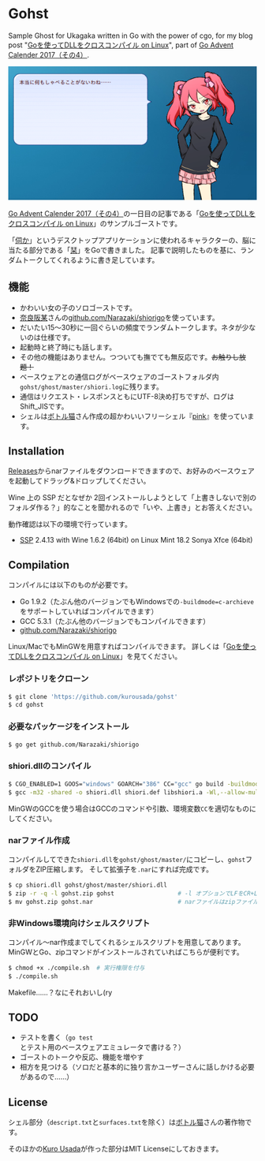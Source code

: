 Gohst
===

Sample Ghost for Ukagaka written in Go with the power of cgo, for my blog post "[Goを使ってDLLをクロスコンパイル on Linux](http://kurousada.ga/posts/cross-compile-dll-using-golang-on-linux/)", part of [Go Advent Calender 2017（その4）](https://qiita.com/advent-calendar/2017/go4).

![Screenshot](screenshot.png)

[Go Advent Calender 2017（その4）](https://qiita.com/advent-calendar/2017/go4)の一日目の記事である「[Goを使ってDLLをクロスコンパイル on Linux](http://kurousada.ga/posts/cross-compile-dll-using-golang-on-linux/)」のサンプルゴーストです。

「[伺か](https://ja.wikipedia.org/wiki/伺か)」というデスクトップアプリケーションに使われるキャラクターの、脳に当たる部分である「[栞]()」をGoで書きました。
記事で説明したものを基に、ランダムトークしてくれるように書き足しています。

## 機能

 - かわいい女の子のソロゴーストです。
 - [奈良阪某](https://narazaka.net/)さんの[github.com/Narazaki/shiorigo](https://github.com/Narazaki/shiorigo)を使っています。
 - だいたい15〜30秒に一回ぐらいの頻度でランダムトークします。ネタが少ないのは仕様です。
 - 起動時と終了時にも話します。
 - その他の機能はありません。つついても撫でても無反応です。~~お触りし放題！~~
 - ベースウェアとの通信ログがベースウェアのゴーストフォルダ内`gohst/ghost/master/shiori.log`に残ります。
 - 通信はリクエスト・レスポンスともにUTF-8決め打ちですが、ログはShift_JISです。
 - シェルは[ボトル猫](http://catbottle.sakura.ne.jp/)さん作成の超かわいいフリーシェル『[pink](http://wikiwiki.jp/feeshell/?cmd=read&page=pink)』を使っています。

## Installation

[Releases](https://github.com/kurousada/gohst/releases)からnarファイルをダウンロードできますので、お好みのベースウェアを起動してドラッグ&ドロップしてください。

Wine 上の SSP だとなぜか 2回インストールしようとして「上書きしないで別のフォルダ作る？」的なことを聞かれるので「いや、上書き」とお答えください。

動作確認は以下の環境で行っています。

 - [SSP](http://ssp.shillest.net/) 2.4.13 with Wine 1.6.2 (64bit) on Linux Mint 18.2 Sonya Xfce (64bit)

## Compilation

コンパイルには以下のものが必要です。

 - Go 1.9.2（たぶん他のバージョンでもWindowsでの`-buildmode=c-archieve`をサポートしていればコンパイルできます）
 - GCC 5.3.1（たぶん他のバージョンでもコンパイルできます）
 - [github.com/Narazaki/shiorigo](https://github.com/Narazaki/shiorigo)

Linux/MacでもMinGWを用意すればコンパイルできます。
詳しくは「[Goを使ってDLLをクロスコンパイル on Linux](http://kurousada.ga/posts/cross-compile-dll-using-golang-on-linux/)」を見てください。

### レポジトリをクローン

```sh
$ git clone 'https://github.com/kurousada/gohst'
$ cd gohst
```

### 必要なパッケージをインストール

```sh
$ go get github.com/Narazaki/shiorigo
```

### shiori.dllのコンパイル

```sh
$ CGO_ENABLED=1 GOOS="windows" GOARCH="386" CC="gcc" go build -buildmode=c-archive -o libshiori.a
$ gcc -m32 -shared -o shiori.dll shiori.def libshiori.a -Wl,--allow-multiple-definition -static -lstdc++ -lwinmm -lntdll -lws2_32
```

MinGWのGCCを使う場合はGCCのコマンドや引数、環境変数`CC`を適切なものにしてください。

### narファイル作成

コンパイルしてできた`shiori.dll`を`gohst/ghost/master/`にコピーし、`gohst`フォルダをZIP圧縮します。
そして拡張子を`.nar`にすれば完成です。

```sh
$ cp shiori.dll gohst/ghost/master/shiori.dll
$ zip -r -q -l gohst.zip gohst                  # -l オプションでLFをCR+LFに変換します。
$ mv gohst.zip gohst.nar                        # narファイルはzipファイルの拡張子を変えただけです。
```

### 非Windows環境向けシェルスクリプト

コンパイル〜nar作成までしてくれるシェルスクリプトを用意してあります。
MinGWとGo、zipコマンドがインストールされていればこちらが便利です。

```sh
$ chmod +x ./compile.sh  # 実行権限を付与
$ ./compile.sh
```

Makefile……？なにそれおいし(ry

## TODO

 - テストを書く（`go test`とテスト用のベースウェアエミュレータで書ける？）
 - ゴーストのトークや反応、機能を増やす
 - 相方を見つける（ソロだと基本的に独り言かユーザーさんに話しかける必要があるので……）

## License

シェル部分（`descript.txt`と`surfaces.txt`を除く）は[ボトル猫](http://catbottle.sakura.ne.jp/)さんの著作物です。

そのほかの[Kuro Usada](http://kurousada.ga/)が作った部分はMIT Licenseにしておきます。
